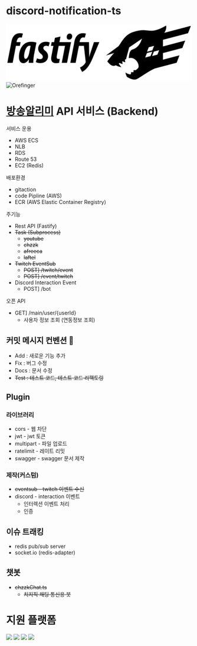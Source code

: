 # discord-notification-ts

![fastify](https://github.com/fastify/graphics/raw/HEAD/fastify-landscape-outlined.svg)
![Orefinger](https://cdn.orefinger.click/post/466950273928134666/d2d0cc31-a00e-414a-aee9-60b2227ce42c.png)


# [방송알리미](https://orefinger.click) API 서비스 (Backend)

서비스 운용
- AWS ECS
- NLB
- RDS
- Route 53
- EC2 (Redis)

배포환경
- gitaction
- code Pipline (AWS)
- ECR (AWS Elastic Container Registry)

주기능
- Rest API (Fastify)
- ~~Task (Subprocess)~~
  - ~~youtube~~
  - ~~chzzk~~
  - ~~afreeca~~
  - ~~laftel~~
- ~~Twitch EventSub~~
  - ~~POST\] /twitch/event~~
  - ~~POST\] /event/twitch~~
- Discord Interaction Event
  - POST\] /bot

오픈 API
- GET] /main/user/{userId}
  - 사용자 정보 조회 (연동정보 조회)


## 커밋 메시지 컨벤션 💬
- Add : 새로운 기능 추가
- Fix : 버그 수정
- Docs : 문서 수정
- ~~Test : 테스트 코드, 테스트 코드 리팩토링~~


## Plugin
### 라이브러리
- cors - 웹 차단
- jwt - jwt 토큰
- multipart - 파일 업로드
- ratelimit - 레이트 리밋
- swagger  - swagger 문서 제작
### 제작(커스텀)
- ~~eventsub - twitch 이벤트 수신~~
- discord - interaction 이벤트
  - 인터렉션 이벤트 처리
  - 인증

## 이슈 트래킹
- redis pub/sub server 
- socket.io (redis-adapter)


## 챗봇
- ~~chzzkChat.ts~~
  - ~~치지직 채팅 통신용 봇~~

# 지원 플랫폼
<img src="https://cdn.orefinger.click/upload/466950273928134666/557750f3-8109-473a-8c52-fce47fe215d8.png" width="20%" height="auto">
<img src="https://cdn.orefinger.click/upload/466950273928134666/50a2f3e9-8281-4d8a-bf05-9a3d626cc2a4.jpg" width="20%" height="auto">
<img src="https://cdn.orefinger.click/post/466950273928134666/042375ef-c2d6-4b00-83b7-7353239b78de.png" width="20%" height="auto">
<img src="https://cdn.orefinger.click/upload/466950273928134666/eb6334d6-2be1-4755-a8e5-b438391d9e1d.png" width="20%" height="auto">